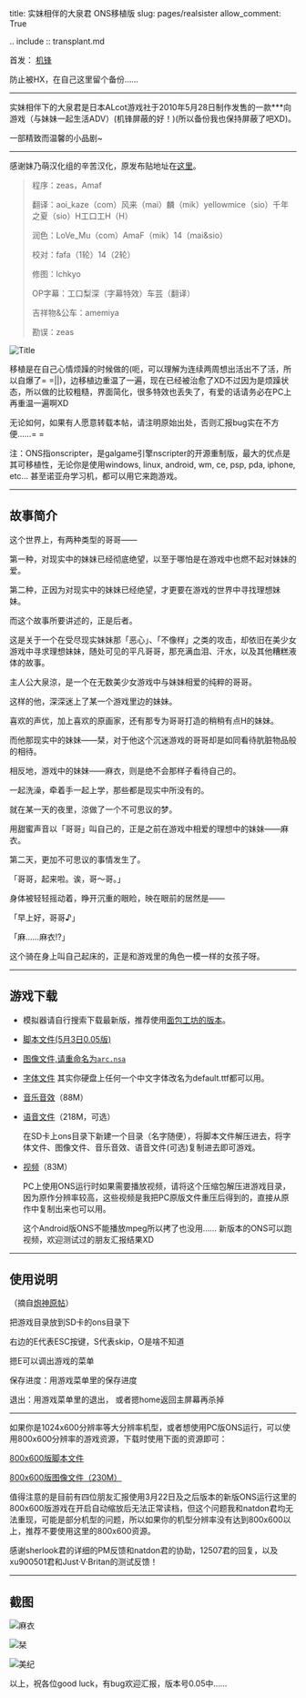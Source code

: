 title: 实妹相伴的大泉君 ONS移植版
slug: pages/realsister
allow_comment: True

.. include :: transplant.md

首发：
[机锋](http://bbs.gfan.com/viewthread.php?tid=1289754)

防止被HX，在自己这里留个备份……

---

实妹相伴下的大泉君是日本ALcot游戏社于2010年5月28日制作发售的一款***向游戏（与妹妹一起生活ADV）(机锋屏蔽的好！)(所以备份我也保持屏蔽了吧XD)。

一部精致而温馨的小品剧~

---

感谢妹乃萌汉化组的辛苦汉化，原发布贴地址在[这里](http://bbs.sumisora.org/read.php?tid=10971357)。

> 程序：zeas，Amaf
>
> 翻译：aoi_kaze（com）风来（mai）麟（mik）yellowmice（sio）千年之夏（sio）H工口工H（H）
>
> 润色：LoVe_Mu（com）AmaF（mik）14（mai&sio）
>
> 校对：fafa（1轮）14（2轮）
>
> 修图：lchkyo
>
> OP字幕：工口梨深（字幕特效）车芸（翻译）
>
> 吉祥物&公车：amemiya
>
> 勘误：zeas

![Title][Title]

移植是在自己心情烦躁的时候做的(呃，可以理解为连续两周想出活出不了活，所以自爆了= =\|\|)，边移植边重温了一遍，现在已经被治愈了XD不过因为是烦躁状态，所以做的比较粗糙，界面简化，很多特效也丢失了，有爱的话请务必在PC上再重温一遍啊XD

无论如何，如果有人愿意转载本帖，请注明原始出处，否则汇报bug实在不方便……= =

注：ONS指onscripter，是galgame引擎nscripter的开源重制版，最大的优点是其可移植性，无论你是使用windows, linux, android, wm, ce, psp, pda, iphone, etc... 甚至诺亚舟学习机，都可以用它来跑游戏。

---

## 故事简介

这个世界上，有两种类型的哥哥——­

第一种，对现实中的妹妹已经彻底绝望，以至于哪怕是在游戏中也燃不起对妹妹的爱。­

第二种，正因为对现实中的妹妹已经绝望，才更要在游戏的世界中寻找理想妹妹。­

而这个故事所要讲述的，正是后者。­

这是关于一个在受尽现实妹妹那「恶心」、「不像样」之类的攻击，却依旧在美少女游戏中寻求理想妹妹，随处可见的平凡哥哥，那充满血泪、汗水，以及其他糟糕液体的故事。­

主人公大泉涼，是一个在无数美少女游戏中与妹妹相爱的纯粹的哥哥。­

这样的他，深深迷上了某一个游戏里边的妹妹。­

喜欢的声优，加上喜欢的原画家，还有那专为哥哥打造的稍稍有点H的妹妹。­

而他那现实中的妹妹——栞，对于他这个沉迷游戏的哥哥却是如同看待肮脏物品般的相待。­

相反地，游戏中的妹妹——麻衣，则是绝不会那样子看待自己的。­

一起洗澡，牵着手一起上学，那些都是现实中所没有的。­

就在某一天的夜里，涼做了一个不可思议的梦。­

用甜蜜声音以「哥哥」叫自己的，正是之前在游戏中相爱的理想中的妹妹——麻衣。­

第二天，更加不可思议的事情发生了。­

「哥哥，起来啦。诶，哥～哥。」­

身体被轻轻摇动着，睁开沉重的眼睑，映在眼前的居然是——­

「早上好，哥哥♪」­

「麻……麻衣!?」­

这个骑在身上叫自己起床的，正是和游戏里的角色一模一样的女孩子呀。

---

## 游戏下载

* 模拟器请自行搜索下载最新版，推荐使用[面包工坊的版本](http://portal.bakerist.info/node/251)。

* [脚本文件(5月3日0.05版)](http://pan.baidu.com/share/link?shareid=163498&uk=1124565063)

* [图像文件,请重命名为`arc.nsa`](http://pan.baidu.com/netdisk/singlepublic?fid=807910_3236578514)

* [字体文件](http://pan.baidu.com/netdisk/singlepublic?fid=807561_3474499221) 其实你硬盘上任何一个中文字体改名为default.ttf都可以用。

* [音乐音效](http://pan.baidu.com/netdisk/singlepublic?fid=807910_3517237881)（88M）

* [语音文件](http://pan.baidu.com/netdisk/singlepublic?fid=807910_102826906)（218M，可选）

    在SD卡上ons目录下新建一个目录（名字随便），将脚本文件解压进去，将字体文件、图像文件、音乐音效、语音文件(可选)复制进去即可游戏。

* [视频](http://pan.baidu.com/netdisk/singlepublic?fid=807910_836277180)（83M）

    PC上使用ONS运行时如果需要播放视频，请将这个压缩包解压进游戏目录，因为原作分辨率较高，这些视频是我把PC原版文件重压后得到的，直接从原作中复制出来也可以用。

    这个Android版ONS不能播放mpeg所以拷了也没用……
    新版本的ONS可以跑视频，欢迎测试过的朋友汇报结果XD

---

## 使用说明

（摘自[炮神原帖](http://bbs.gfan.com/android-327827-1-1.html)）

把游戏目录放到SD卡的ons目录下

右边的E代表ESC按键，S代表skip，O是啥不知道

摁E可以调出游戏的菜单

保存进度：用游戏菜单里的保存进度

退出：用游戏菜单里的退出， 或者摁home返回主屏幕再杀掉

---

如果你是1024x600分辨率等大分辨率机型，或者想使用PC版ONS运行，可以使用800x600分辨率的游戏资源，下载时使用下面的资源即可：

[800x600版脚本文件](http://pan.baidu.com/share/link?shareid=163497&uk=1124565063)

[800x600版图像文件（230M）](http://pan.baidu.com/netdisk/singlepublic?fid=807910_3948019784)

值得注意的是目前有四位朋友汇报使用3月22日及之后版本的新版ONS运行这里的800x600版游戏在开启自动缩放后无法正常读档，但这个问题我和natdon君均无法重现，可能是部分机型的问题，所以如果你的机型分辨率没有达到800x600以上，推荐不要使用这里的800x600资源。

感谢sherlook君的详细的PM反馈和natdon君的协助，12507君的回复，以及xu900501君和Just·V·Britan的测试反馈！

---

## 截图

![麻衣](http://ldouhg.bay.livefilestore.com/y1ppySHFfm2Wxcl1P7hXxfTI-B4PSNgM0aDvTbqJAHbq5OFTSH_MOEw7k5tjvQSOS2IQgLYLsv4y1pev8dKTFlnNNdKZDViu67V/screenshot7.jpg?psid=1)

![栞](http://ldouhg.bay.livefilestore.com/y1ptOXoHhoRm8h19hbXHETOl9IQPJ6KgTUhULzeTHPJjmK8D39nzjwzqAVWMRCGTnCGi3W3zNlESC9AWqP43RXjwOmzv4P_1ymd/screenshot8.jpg?psid=1)

![美纪](http://ldouhg.bay.livefilestore.com/y1paK1e8ypzBlgTqSM4JlgfiFPQEx30Myut6JOHU_ieFsJYckjxPzC1u339QwKnvWceCLb5dTFm-2UFtZJ56KZMIMvNlHsCW3PM/screenshot6.jpg?psid=1)

以上，祝各位good luck，有bug欢迎汇报，版本号0.05中……


[Title]: http://ldouhg.bay.livefilestore.com/y1pgSCjBMCNYE9OScH11XRSLrbbN3I1UhgFc8uV8eWp-AqSBpp0Ld24D64IIJbdb8LsP-u6uxQ-0ESmp6tLM8bwL8v7eSg2uKEJ/screenshot5.jpg?psid=1
